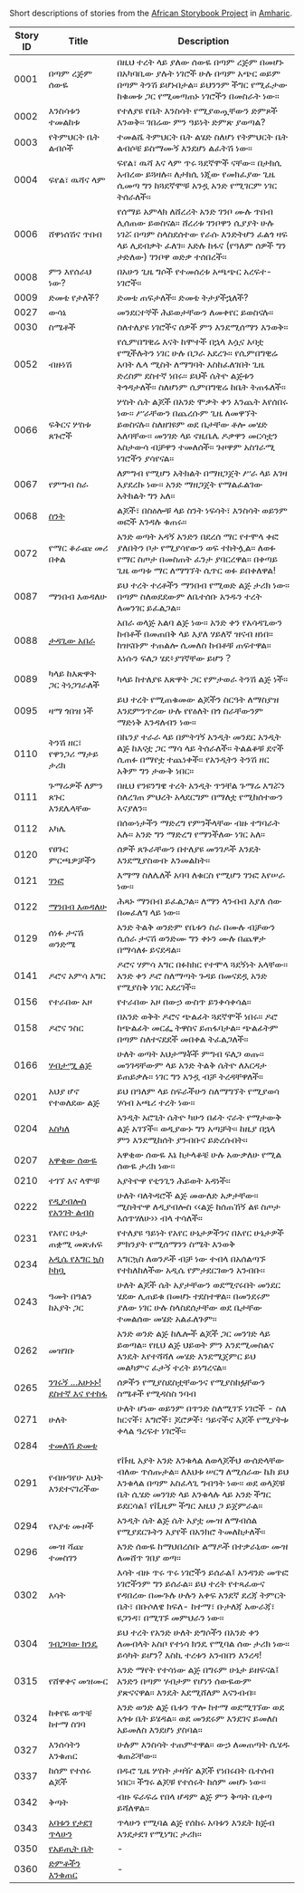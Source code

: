 Short descriptions of stories from the [African Storybook Project](http://my.africanstorybook.org) in [Amharic](https://github.com/global-asp/asp-source/tree/master/am).

Story ID | Title | Description
-------- | ----- | -----------
0001 | በጣም ረጅም ሰውዬ | በዚህ ተረት ላይ ያለው ሰውዬ በጣም ረጅም በመሆኑ በአካባቢው ያሉት ነገሮች ሁሉ በጣም አጭር ወይም በጣም ትንሽ ይሆኑበታል። ይህንንም ችግር የሚፈታው ከቁመቱ ጋር የሚመጣጠኑ ነገሮችን በመስራት ነው።
0002 | እንስሳቱን ተመልከቱ | የተለያዩ የቤት እንስሳት የሚያወጧቸውን ድምጾች እንወቅ። ገበሬው ምን ዓይነት ድምጽ ያወጣል?
0003 | የትምህርት ቤት ልብሶች | ተመልሼ ትምህርት ቤት ልሄድ ስለሆነ የትምህርት ቤት ልብሶቼ ይስማሙኝ እንደሆነ ልፈትሽ ነው።
0004 | ፍየል፣ ዉሻና ላም | ፍየል፣ ዉሻ እና ላም ጥሩ ጓደኛሞች ናቸው። በታክሲ አብረው ይጓዛሉ። ለታክሲ ነጂው የመክፈያው ጊዜ ሲመጣ ግን ከጓደኛሞቹ አንዷ አንድ የሚገርም ነገር ትሰራለች።
0006 | ሸዋነሰሽና ጥበብ | የሰማይ አምላክ ለሸረሪት አንድ ገንቦ ሙሉ ጥበብ ሊሰጠው ይወስናል። ሸረሪቱ ገንቦዋን ሲያያት ሁሉ ነገሯ በጣም ስላስደሰተው የራሱ እንድትሆን ፈልጎ ዛፍ ላይ ሊደብቃት ፈለገ። እድሉ ከፋና (የዓለም ሰዎች ግን ታድለው) ገንቦዋ ወድቃ ተሰበረች።
0008 | ምን እየሰራህ ነው? | በአሁን ጊዜ ግሶች የተመሰረቱ አጫጭር አረፍተ-ነገሮች።
0009 | ድመቴ የታለች? | ድመቴ ጠፍታለች። ድመቴ ትታያችኋለች?
0027 | ውሳኔ |  መንደርተኞች ሕይወታቸውን ለመቀየር ይወስናሉ።
0030 | ስሜቶች | ስለተለያዩ ነገሮችና ሰዎች ምን እንደሚሰማን እንወቅ።
0052 | ብዙነሽ | የሲምበግዊሬ እናት ከሞተች በኋላ እሷና አባቷ የሚችሉትን ነገር ሁሉ በጋራ አደረጉ። የሲምበግዊሬ አባት ሌላ ሚስት ለማግባት እስከፈለገበት ጊዜ ድረስም ደስተኛ ነበሩ። ይህች ሴትዮ ልጅቱን ትጎዳታለች። ስለሆነም ሲምበግዊሬ ከቤት ትጠፋለች።
0066 | ፍቅርና ሦስቱ ጸጉሮች | ሦስት ሴት ልጆች በአንድ ሞቃት ቀን እንጨት እየሰበሩ ነው። ሥራቸውን በጨረሱም ጊዜ ለመዋኘት ይወስናሉ። ስለዘገዩም ወደ ቤታቸው ቶሎ መሄድ አለባቸው። መንገድ ላይ ኖዚቤሌ ዶቃዋን መርሳቷን አስታውሳ ብቻዋን ተመለሰች። ጉዞዋም አስገራሚ ነገሮችን ያሳየናል።
0067 | የምግብ ስራ | ለምግብ የሚሆን አትክልት በማዘጋጀት ሥራ ላይ እገዛ እያደረኩ ነው። አንድ ማዘጋጀት የማልፈልገው አትክልት ግን አለ።
0068 | [ስንት](http://my.africanstorybook.org/stories/ስንት) | ልጆች፣ በስዕሎቹ ላይ ስንት ነፍሳት፣ እንስሳት ወይንም ወፎች እንዳሉ ቁጠሩ፡፡
0072 | የማር ቆራጩ መሪ በቀል | አንድ ወጣት አዳኝ አንድን በደረሰ ማር የተሞላ ቀፎ ያለበትን ቦታ የሚያሳየውን ወፍ ተከትሏል። ለወፉ የማር ስጦታ በመስጠት ፈንታ ያባርረዋል። በቀጣይ ጊዜ ወጣቱ ማር ለማግኘት ሲጥር ወፉ ይበቀለዋል!
0087 | ማንበብ እወዳለሁ | ይህ ተረት ተረቶችን ማንበብ የሚወድ ልጅ ታሪክ ነው። በጣም ስለወደደውም ለቤተሰቡ አንዱን ተረት ለመንገር ይፈልጋል።
0088 | [ታዳጊው አበራ](http://my.africanstorybook.org/stories/ታዳጊው-አበራ) | አበራ ወላጅ አልባ ልጅ ነው። አንድ ቀን የአሳዳጊውን ከብቶች በመጠበቅ ላይ እያለ ሃይለኛ ዝናብ ዘነበ። ከዝናቡም ተጠልሎ ሲመለስ ከብቶቹ ጠፍተዋል። እነሱን ፍለጋ ሄደ፥ያገኛቸው ይሆን？
0089 | ካላይ ከእጽዋት ጋር ትነጋገራለች | ካላይ ከተለያዩ እጽዋት ጋር የምታወራ ትንሽ ልጅ ነች።
0095 | ዛማ ጎበዝ ነች | ይህ ተረት የሚጠቁመው ልጆችን ስርዓት ለማስያዝ እንደምንጥረው ሁሉ የየዕለት በጎ ስራቸውንም ማድነቅ እንዳለብን ነው።
0110 | ትንሽ ዘር፣ የዋንጋሪ ማታይ ታሪክ | በኬንያ ተራራ ላይ በምትገኝ አንዲት መንደር አንዲት ልጅ ከእናቷ ጋር ማሳ ላይ ትሰራለች። ትልልቆቹ ደኖች ሲጠፉ በማየቷ ተጨነቀች። የአንዲትን ትንሽ ዘር አቅም ግን ታውቅ ነበር።
0111 | ጉማሬዎች ለምን ጸጉር እንደሌላቸው | በዚህ የንዩንግዌ ተረት አንዲት ጥንቸል ጉማሬ እግሯን ስለረገጠ ምህረት አላደርግም በማለቷ የሚከሰተውን እናያለን።
0112 | አካሌ | በሰውነታችን ማድረግ የምንችላቸው ብዙ ተግባራት አሉ። አንድ ግን ማድረግ የማንችለው ነገር አለ።
0120 | የፀጉር ምርጫዎቻችን | ሰዎች ጸጉራቸውን በተለያዩ መንገዶች እንዴት እንደሚያስውቡ እንመልከት።
0121 | [ገንፎ](http://my.africanstorybook.org/stories/%E1%8C%88%E1%8A%95%E1%8D%8E) | እማማ ስለሌለች አባባ ለቁርስ የሚሆን ገንፎ እየሠራ ነው፡፡
0122 | [ማንበብ እወዳለሁ](http://my.africanstorybook.org/stories/ማንበብ-እወዳለሁ-0) | ሕጻኑ ማንበብ ይፈልጋል፡፡ ለማን ላንብብ እያለ ሰው በመፈለግ ላይ ነው፡፡
0129 | ሰነፉ ታናሽ ወንድሜ | አንድ ትልቅ ወንድም የቤቱን ስራ በሙሉ ብቻውን ሲሰራ ታናሽ ወንድሙ ግን ቀኑን ሙሉ በጨዋታ በማሳለፉ ይናደዳል።
0141 | ዶሮና አምሳ እግር | ዶሮና ሃምሳ እግር በፉክክር የተሞላ ጓደኝነት አላቸው። አንድ ቀን ዶሮ ስለማጣት ጉዳይ በመናደዷ አንድ የሚያስቅ ነገር አደረገች።
0156 | የተራበው አዞ | የተራበው አዞ በውኃ ውስጥ ይንቀሳቀሳል።
0158 | ዶሮና ንስር | በአንድ ወቅት ዶሮና ጭልፊት ጓደኛሞች ነበሩ። ዶሮ ከጭልፊት መርፌ ትዋስና ይጠፋባታል። ጭልፊትም በጣም ስለተናደደች መበቀል ትፈልጋለች።
0166 | [ሃብታሟ ልጅ](http://my.africanstorybook.org/stories/ሃብታሟ-ልጅ) | ሁለት ወጣት እህታማቾች ምግብ ፍለጋ ወጡ። መንገዳቸውም ላይ አንድ ትልቅ ሴትዮ ለእርዳታ ይጠይቃሉ። ነገር ግን አንዷ ብቻ ትረዳቸዋለች።
0201 | አህያ ሆኖ የተወለደው ልጅ | ይህ በዓለም ላይ ስፍራችሁን ስለማግኘት የሚያወሳ ሃሳብ አጫሪ ተረት ነው።
0204 | [አስካለ](http://my.africanstorybook.org/stories/አስካለ) | አንዲት አሮጊት ሴትዮ ካሁን በፊት ኖራት የማታውቅ ልጅ አገኘች፡፡ ወዲያውኑ ግን አጣቻት፡፡ ከዚያ በኋላ ምን እንደሚከሰት ያንብቡና ይድረሱበት፡፡
0207 | [አዋቂው ሰውዬ](http://my.africanstorybook.org/stories/አዋቂው-ሰውዬ) | አዋቂው ሰውዬ እኔ ከታላቆቼ ሁሉ አውቃለሁ የሚል ሰውዬ ታሪክ ነው።
0210 | ተገኘ እና ላሞቹ | አያትዮዋ የቲንጊን ሕይወት አዳነች።
0222 | [የዲያብሎስ የአንገት ልብስ](http://my.africanstorybook.org/stories/የዲያብሎስ-የአንገት-ልብስ) | ሁለት ባለትዳሮች ልጅ መውለድ አቃታቸው፡፡ ሚስትዮዋ ለዲያብሎስ ‹‹ልጅ ከሰጠኸኝ ልዩ ስጦታ እሰጥሃለሁ›› ብላ ተሳለች፡፡
0231 | የአየር ሁኔታ ጠቋሚ መጽሐፍ | የተለያዩ ዓይነት የአየር ሁኔታዎችንና በአየር ሁኔታዎች ምክንያት የሚሰማንን ስሜት እንወቅ
0234 | [አዲሴ የእግር ኳስ ኮከቧ](http://my.africanstorybook.org/stories/አዲሴ-የእግር-ኳስ-ኮከቧ) | እግርኳስ ለወንዶች ብቻ ነው ተብላ በአሰልጣኙ የተከለከለችው አዲሴ የምታደርገውን አንብቡ፡፡
0243 | ዓመት በዓልን ከአያት ጋር | ሁለት ልጆች ሴት አያታቸውን ወደሚኖሩበት መንደር ሄደው ሊጠይቁ በመሆኑ ተደስተዋል። በመንደሩም ያለው ነገር ሁሉ ስላስደሰታቸው ወደ ቤታቸው ተመልሰው መሄድ አልፈለጉም።
0262 | መዝገቡ | አንድ ወንድ ልጅ ከሌሎች ልጆች ጋር መንገድ ላይ ይወጣል። የዚህ ልጅ ህይወት ምን እንደሚመስልና እንዴት እየተሻሻለ መሄድ እንደሚጀምር ይህ መልካምና ፈታኝ ተረት ይነግረናል።
0265 | [ንገሩኝ ...አሁኑኑ! ደስተኛ እና የተከፋ](http://my.africanstorybook.org/stories/ደስ-ያላችሁና-የከፋችሁ-አሁኑኑ-…-ንገሩኝ) | ሰዎችን የሚያስደስቷቸውንና የሚያስከፏቸውን ስሜቶች የሚዳስስ ንባብ
0271 | ሁለት | ሁለት ሆነው ወይንም በጥንድ ስለሚገኙ ነገሮች - ስለ ክርኖች፣ እግሮች፣ ጆሮዎች፣ ዓይኖችና እጆች የሚያትቱ ቀላል ዓረፍተ ነገሮች።
0284 | [ተመለሽ ድመቴ](http://my.africanstorybook.org/stories/ተመለሽ-ድመቴ) | 
0291 | የብዙዓየሁ እህት እንደተናገረችው | የቩዚ አያት አንድ እንቁላል ለወላጆችህ ውሰድላቸው ብለው ጥሰጡታል። ለእህቱ ሠርግ ለሚሰራው ኬክ ይህ እንቁላል በጣም አስፈላጊ ግብዓት ነው። ወደ ወላጆቹ ቤት ሲሄድ መንገድ ላይ እንቁላሉ ላይ አንድ ችግር ይደርሳል፤ የቪዚም ችግር እዚህ ጋ ይጀምራል።
0294 | የአያቴ ሙዞች | አንዲት ሴት ልጅ ሴት አያቷ ሙዝ ለማብሰል የሚያደርጉትን እያየች በአንክሮ ትመለከታለች።
0296 | ሙዝ ሻጩ ተመስገን | አንድ ሰውዬ ከማህበረሰቡ ልማዶች በተቃራኒው ሙዝ ለመሸጥ ገበያ ወጣ።
0302 | እሳት | እሳት ብዙ ጥሩ ጥሩ ነገሮችን ይሰራል፤ አንዳንድ መጥፎ ነገሮችንም ግን ይሰራል። ይህ ተረት የተጻፈውና የዳበረው በሙጉሉ ሁሉን አቀፍ አንደኛ ደረጃ ትምርት ቤት፣ በቡሶለዌ ክፍለ- ከተማ፣ ቡታለጃ አውራጃ፣ ዩጋንዳ፣ በሚገኙ መምህራን ነው።
0304 | [ገብጋባው ክንዴ](http://my.africanstorybook.org/stories/ገብጋባው-ክንዴ) | ይህ ተረት የአንድ ሁለት ድግሶችን በአንድ ቀን ለመብላት አስቦ የተነሳ ክንዴ የሚባል ሰው ታሪክ ነው፡፡ ይሳካት ይሆን? እስኪ ተረቱን አንብበን እንረዳ!
0315 | የሸዋቀና መዝሙር | አንድ ማየት የተሳነው ልጅ በግሩም ሁኔታ ይዘፍናል፤ አንድን በጣም ሃብታም የሆነን ሰውዬውም ያጽናናዋል። እንዴት እደሚሸለም እናንብብ።
0324 | ከቀየዬ ወጥቼ ከተማ ስገባ | አንድ ወንድ ልጅ ቤቱን ጥሎ ከተማ ወደሚገኘው ወደ አጎቱ ቤት ይሄዳል። ወደ መንደሩም እንደገና ይመለስ አይመለስ እንደሆነ ያስባል።
0327 | እንሰሳትን እንቁጠር | ሁሉም እንስሳት ተጠምተዋል። ውኃ ለመጠጣት ሲሄዱ ቁጠሯቸው።
0337 | ከሰም የተሰሩ ልጆች | በዱሮ ጊዜ ሦስት ታዛዥ ልጆች የነበሩበት ቤተሰብ ነበር። ችግሩ ልጆቹ የተሰሩት ከሰም መሆኑ ነው።
0342 | ቅጣት | ብዙ ፍራፍሬ የበላ ሆዳም ልጅ ምን ቅጣት ቢቀጣ ይሻለዋል።
0343 | [አባቱን የታደገ ጥላሁን](http://my.africanstorybook.org/stories/አባቱን-የታደገው-ጥላሁን) | ጥላሁን የሚባል ልጅ የሰከሩ አባቱን እንዴት ከጅብ እንደታደገ የሚነግር ታሪክ።
0350 | [የአይጢት ቤት](http://my.africanstorybook.org/stories/የአይጢት-ቤት) | -
0360 | [ድምቶችን እንቁጠር](http://my.africanstorybook.org/stories/ድመቶችን-እንቁጠር) | -
